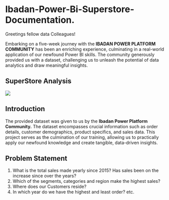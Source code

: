 # Ibadan-Power-Bi-Superstore-Documentation.
Greetings fellow data Colleagues!

Embarking on a five-week journey with the **IBADAN POWER PLATFORM COMMUNITY** has been an enriching experience, culminating in a real-world application of our newfound Power BI skills. The community generously provided us with a dataset, challenging us to unleash the potential of data analytics and draw meaningful insights.
## SuperStore Analysis
![](intro.avif)

## Introduction
The provided dataset was given to us by the **Ibadan Power Platform Community.** The dataset encompasses crucial information such as order details, customer demographics, product specifics, and sales data. This project serves as the culmination of our training, allowing us to practically apply our newfound knowledge and create tangible, data-driven insights.

## Problem Statement
1. What is the total sales made yearly since 2015? Has sales been on the increase since over the years?
2. Which of the segments, categories and region make the highest sales?
3. Where does our Customers reside?
4. In which year do we have the highest and least order? etc.
